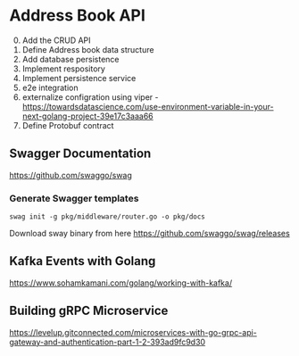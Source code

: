 # Address Book API

0. Add the CRUD API
1. Define Address book data structure
2. Add database persistence 
3. Implement respository
4. Implement persistence service
5. e2e integration
6. externalize configration using viper - https://towardsdatascience.com/use-environment-variable-in-your-next-golang-project-39e17c3aaa66 
7. Define Protobuf contract


## Swagger Documentation 
https://github.com/swaggo/swag

### Generate Swagger templates
`swag init -g pkg/middleware/router.go -o pkg/docs`

Download sway binary from here https://github.com/swaggo/swag/releases

## Kafka Events with Golang
https://www.sohamkamani.com/golang/working-with-kafka/


## Building gRPC Microservice 
https://levelup.gitconnected.com/microservices-with-go-grpc-api-gateway-and-authentication-part-1-2-393ad9fc9d30